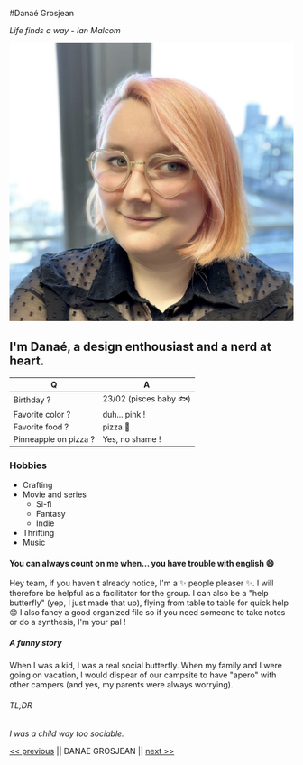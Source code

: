 #Danaé Grosjean

*Life finds a way - Ian Malcom*

![profile picture](DGpic.jpg)

## I'm Danaé, a design enthousiast and a nerd at heart.

| Q | A |
| ----------- | ----------- |
| Birthday ? | 23/02 (pisces baby :fish:) |
| Favorite color ? | duh... pink ! |
| Favorite food ? | pizza :pizza: |
| Pinneapple on pizza ? | Yes, no shame ! |

### Hobbies
- Crafting
- Movie and series
    *  Si-fi
    * Fantasy
    * Indie
- Thrifting
- Music

#### You can always count on me when... you have trouble with english :smile:

Hey team, if you haven't already notice, I'm a :sparkles: people pleaser :sparkles:. I will therefore be helpful as a facilitator for the group. I can also be a "help butterfly" (yep, I just made that up), flying from table to table for quick help :blush:
I also fancy a good organized file so if you need someone to take notes or do a synthesis, I'm your pal !

##### A funny story

When I was a kid, I was a real social butterfly. When my family and I were going on vacation, I would dispear of our campsite to have "apero" with other campers (and yes, my parents were always worrying).

###### TL;DR

*I was a child way too sociable.*

[<< previous](https://github.com/ColinHuart/MarkdownProfile) || DANAE GROSJEAN || [next >>](https://github.com/DAbranka/markdown-challenge)
